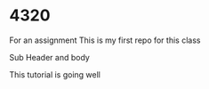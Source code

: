 # 4320
For an assignment
This is my first repo for this class

Sub Header and body


This tutorial is going well
